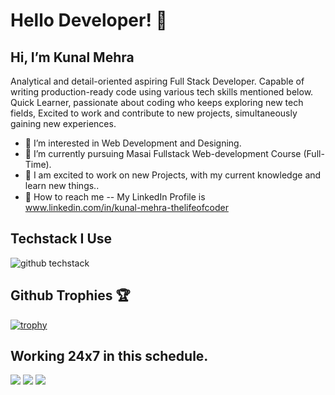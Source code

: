# Hello Developer! 👋
## Hi, I’m Kunal Mehra

Analytical and detail-oriented aspiring Full Stack Developer. 
Capable of writing production-ready code using various tech skills mentioned below.
Quick Learner, passionate about coding who keeps exploring new tech fields, 
Excited to work and contribute to new projects, simultaneously gaining new experiences.

- 📘 I’m interested in Web Development and Designing.
- 🌱 I’m currently pursuing Masai Fullstack Web-development Course (Full-Time). 
- 💝 I am excited to work on new Projects, with my current knowledge and learn new things..
- 📳 How to reach me -- My LinkedIn Profile is <img src="https://user-images.githubusercontent.com/112753481/215295737-4262bf24-24c7-47da-8549-c9222abe2c69.svg" width="15" height="15">  www.linkedin.com/in/kunal-mehra-thelifeofcoder


## Techstack I Use
![github techstack](https://user-images.githubusercontent.com/112753481/215295303-b3a01994-aae3-403f-aedf-062a007f69cc.png)

## Github Trophies 🏆
[![trophy](https://github-profile-trophy.vercel.app/?username=KunalMehra075&theme=onestar)](https://github.com/KunalMehra075/github-profile-trophy)


## Working 24x7 in this schedule.
![](https://media.tenor.com/K_75XqYil5MAAAAM/cat-kitten.gif)
![](https://media.tenor.com/bQCHJwgCNuMAAAAM/kitten-cat.gif) 
![](https://media.tenor.com/VdIKn05yIh8AAAAM/cat-sleep.gif)
